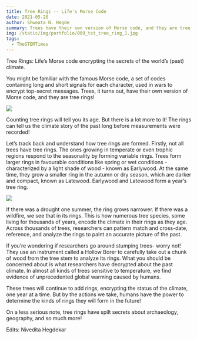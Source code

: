 ```yaml
---
title: Tree Rings -- Life's Morse Code
date: 2021-05-26
author: Shweata N. Hegde
summary: Trees have their own version of Morse code, and they are tree rings!
img: /static/img/portfolio/009_tst_tree_ring_1.jpg
tags:
  - TheSTEMTimes
---
```

Tree Rings: Life’s Morse code encrypting the secrets of the world’s (past) climate.

You might be familiar with the famous Morse code, a set of codes containing long and short signals for each character, used in wars to encrypt top-secret messages. Trees, it turns out, have their own version of Morse code, and they are tree rings!

<img src = '/static/img/portfolio/009_tst_tree_ring_1.jpg'>

Counting tree rings will tell you its age. But there is a lot more to it! The rings can tell us the climate story of the past long before measurements were recorded!

Let’s track back and understand how tree rings are formed. Firstly, not all trees have tree rings. The ones growing in temperate or even trophic regions respond to the seasonality by forming variable rings. Trees form larger rings in favourable conditions like spring or wet conditions - characterized by a light shade of wood - known as Earlywood. At the same time, they grow a smaller ring in the autumn or dry season, which are darker and compact, known as Latewood. Earlywood and Latewood form a year’s tree ring.

<img src = '/static/img/portfolio/009_tst_tree_ring_2.jpg'>

If there was a drought one summer, the ring grows narrower. If there was a wildfire, we see that in its rings. This is how numerous tree species, some living for thousands of years, encode the climate in their rings as they age. Across thousands of trees, researchers can pattern match and cross-date, reference, and analyze the rings to paint an accurate picture of the past.

If you’re wondering if researchers go around stumping trees- worry not! They use an instrument called a Hollow Borer to carefully take out a chunk of wood from the tree stem to analyze its rings. What you should be concerned about is what researchers have decrypted about the past climate. In almost all kinds of trees sensitive to temperature, we find evidence of unprecedented global warming caused by humans.

These trees will continue to add rings, encrypting the status of the climate, one year at a time. But by the actions we take, humans have the power to determine the kinds of rings they will form in the future!

On a less serious note, tree rings have spilt secrets about archaeology, geography, and so much more!

Edits: Nivedita Hegdekar